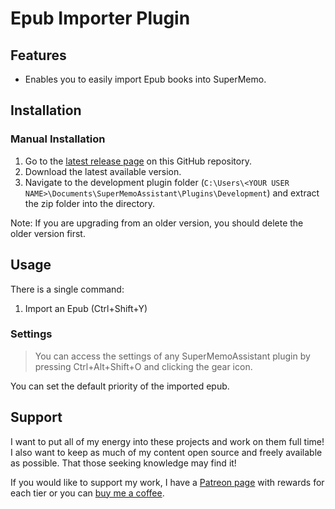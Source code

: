 # Epub Importer Plugin

## Features

- Enables you to easily import Epub books into SuperMemo.

## Installation

### Manual Installation

1. Go to the [latest release page](https://github.com/bjsi/SuperMemoAssistant.Plugins.EpubImporter/releases/latest) on this GitHub repository.
2. Download the latest available version.
3. Navigate to the development plugin folder (`C:\Users\<YOUR USER NAME>\Documents\SuperMemoAssistant\Plugins\Development`) and extract the zip folder into the directory.

Note: If you are upgrading from an older version, you should delete the older version first.

## Usage

There is a single command:

1. Import an Epub (Ctrl+Shift+Y)

### Settings

> You can access the settings of any SuperMemoAssistant plugin by pressing Ctrl+Alt+Shift+O and clicking the gear icon.

You can set the default priority of the imported epub.

## Support

I want to put all of my energy into these projects and work on them full time! I also want to keep as much of my content open source and freely available as possible. That those seeking knowledge may find it!

If you would like to support my work, I have a [Patreon page](https://www.patreon.com/experimental_learning) with rewards for each tier or you can [buy me a coffee](https://www.buymeacoffee.com/experilearning).
